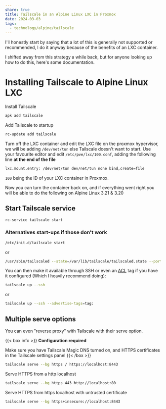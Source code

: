 ```yaml
---
share: true
title: Tailscale in an Alpine Linux LXC in Proxmox
date: 2024-03-03
tags:
  - technology/alpine/tailscale
---
```

I'll honestly start by saying that a lot of this is generally not supported or recommended, I do it anyway because of the benefits of an LXC container.

I shifted away from this strategy a while back, but for anyone looking up how to do this, here's some documentation.
# Installing Tailscale to Alpine Linux LXC

Install Tailscale
```bash
apk add tailscale
```
Add Tailscale to startup
```bash
rc-update add tailscale
```

Turn off the LXC container and edit the LXC file on the proxmox hypervisor, we will be adding `/dev/net/tun` else Tailscale doesn't want to start.
Use your favourite editor and edit `/etc/pve/lxc/100.conf`, adding the following line **at the end of the file**

```bash
lxc.mount.entry: /dev/net/tun dev/net/tun none bind,create=file
```

`100` being the ID of your LXC container in Proxmox.

Now you can turn the container back on, and if everything went right you will be able to do the following on Alpine Linux 3.21 & 3.20

## Start Tailscale service
```bash
rc-service tailscale start
```

### Alternatives start-ups if those don't work 
```bash
/etc/init.d/tailscale start
```
or
```bash
/usr/sbin/tailscaled --state=/var/lib/tailscale/tailscaled.state --port 41641
```

You can then make it available through SSH or even an [ACL](https://tailscale.com/kb/1018/acls) tag if you have it configured (Which I heavily recommend doing):

```bash
tailscale up --ssh
```
or
```bash
tailscale up --ssh --advertise-tags=tag:
```


## Multiple serve options

You can even "reverse proxy" with Tailscale with their serve option.

{{< box info >}}
**Configuration required**

Make sure you have Tailscale Magic DNS turned on, and HTTPS certificates in the Tailscale settings panel
{{< /box >}}

```bash
tailscale serve --bg https / https://localhost:8443
```

Serve HTTPS from a http localhost

```bash
tailscale serve --bg https 443 http://localhost:80
```

Serve HTTPS from https localhost with untrusted certificate
```bash
tailscale serve --bg https+insecure://localhost:8443
```